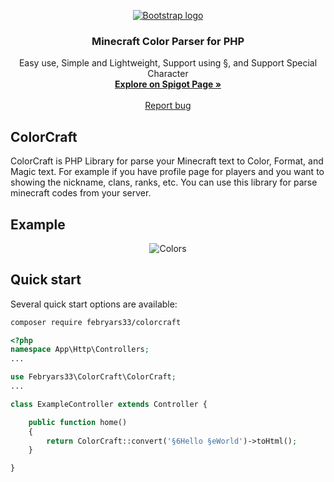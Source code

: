 <p align="center">
  <a href="#">
    <img src="https://raw.githubusercontent.com/febryars33/colorcraft/main/ColorCraft.gif" alt="Bootstrap logo">
  </a>
</p>

<h3 align="center">Minecraft Color Parser for PHP</h3>

<p align="center">
  Easy use, Simple and Lightweight, Support using §, and Support Special Character
  <br>
  <a href="#"><strong>Explore on Spigot Page »</strong></a>
  <br>
  <br>
  <a href="#">Report bug</a>
</p>

## ColorCraft

ColorCraft is PHP Library for parse your Minecraft text to Color, Format, and Magic text. For example if you have profile page for players and you want to showing the nickname, clans, ranks, etc. You can use this library for parse minecraft codes from your server.

## Example

<p align="center">
  <span>
    <img src="https://raw.githubusercontent.com/febryars33/colorcraft/main/Screenshot.png" alt="Colors">
  </span>
</p>

## Quick start

Several quick start options are available:

```bash
composer require febryars33/colorcraft
```

```php
<?php
namespace App\Http\Controllers;
...

use Febryars33\ColorCraft\ColorCraft;
...

class ExampleController extends Controller {

	public function home()
	{
		return ColorCraft::convert('§6Hello §eWorld')->toHtml();
	}

}

```
